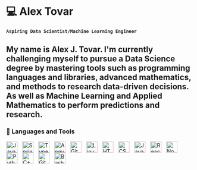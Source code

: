 # 💻 Alex Tovar

**`Aspiring Data Scientist/Machine Learning Engineer`**

My name is Alex J. Tovar. I'm currently challenging myself to pursue a Data Science degree by mastering tools such as programming languages and libraries, advanced mathematics, and methods to research data-driven decisions. As well as Machine Learning and Applied Mathematics to perform predictions and research.
------------------------------------------------------------------------

### 🧰 Languages and Tools

<img src="https://cdn.jsdelivr.net/gh/devicons/devicon@latest/icons/mysql/mysql-original.svg" alt="Java" align="left" width="30px" style="padding-right:10px;"/> 
<img src="https://cdn.jsdelivr.net/gh/devicons/devicon/icons/spring/spring-original.svg" alt="Spring" align="left" width="30px" style="padding-right:10px;"/> 
<img src="https://cdn.jsdelivr.net/gh/devicons/devicon/icons/typescript/typescript-plain.svg" alt="TypeScript" align="left" width="30px" style="padding-right:10px;"/> 
<img src="https://cdn.jsdelivr.net/gh/devicons/devicon/icons/angularjs/angularjs-plain.svg" alt="Angular" align="left" width="30px" style="padding-right:10px;"/> 
<img src="https://cdn.jsdelivr.net/gh/devicons/devicon/icons/git/git-original.svg" alt="Git" align="left" width="30px" style="padding-right:10px;"/> 
<img src="https://cdn.jsdelivr.net/gh/devicons/devicon/icons/linux/linux-original.svg" alt="Linux" align="left" width="30px" style="padding-right:10px;"/> 
<img src="https://cdn.jsdelivr.net/gh/devicons/devicon/icons/html5/html5-plain.svg" alt="HTML" align="left" width="30px" style="padding-right:10px;"/> 
<img src="https://cdn.jsdelivr.net/gh/devicons/devicon/icons/css3/css3-plain.svg" alt="CSS" align="left" width="30px" style="padding-right:10px;"/> 
<img src="https://cdn.jsdelivr.net/gh/devicons/devicon/icons/javascript/javascript-plain.svg" alt="JavaScript" align="left" width="30px" style="padding-right:10px;"/> 
<img src="https://cdn.jsdelivr.net/gh/devicons/devicon/icons/react/react-original.svg" alt="React" align="left" width="30px" style="padding-right:10px;"/> 
<img src="https://cdn.jsdelivr.net/gh/devicons/devicon/icons/nodejs/nodejs-original.svg" alt="NodeJS" align="left" width="30px" style="padding-right:10px;"/> 
<img src="https://cdn.jsdelivr.net/gh/devicons/devicon/icons/python/python-plain.svg" alt="Python" align="left" width="30px" style="padding-right:10px;"/> 
<img src="https://cdn.jsdelivr.net/gh/devicons/devicon/icons/cplusplus/cplusplus-line.svg" alt="C++" align="left" width="30px" style="padding-right:10px;"/> 
<img src="https://cdn.jsdelivr.net/gh/devicons/devicon/icons/github/github-original.svg" alt="GitHub" align="left" width="30px" style="padding-right:10px;"/> 
<img src="https://cdn.jsdelivr.net/gh/devicons/devicon/icons/bash/bash-original.svg" alt="Bash" align="left" width="30px" style="padding-right:10px;"/> <br />

          

